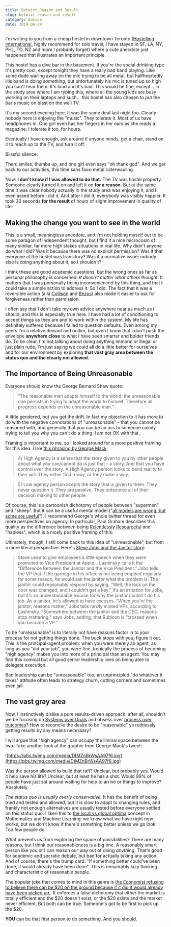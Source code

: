 ```yaml
---
title: Betwixt Reason and Result
slug: betwixt-reason-and-result
category: Advice
date: 2019-06-29
---
```


I'm writing to you from a cheap hostel in downtown Toronto ([Hostelling International](https://reservations.hostellingtoronto.com/iqreservations/asp/IQHome.asp), highly recommend for solo travel, I have stayed in SF, LA, NY, PHL, TO, NZ and more I probably forget) where a cute anecdote just happened that illustrates an important principle.

This hostel has a dive bar in the basement. If you're the social drinking type it's pretty cool, except tonight they have a really bad band playing. Like some dude wailing away on the mic trying to be all metal, but halfheartedly. His band is doing _something_, but unfortunately his mic is tuned up so high you can't hear them. It's loud and it's bad. This would be fine, except... in the study area where I am typing this, where all the young kids are busy working on their laptops and such... this hostel has also chosen to put the bar's music on blast on the wall TV.

It's my second evening here. It was the same deal last night too. Clearly nobody here is enjoying the "music". They tolerate it. Most of us have headphones in. One girl even has her fingers in her ears as she reads a magazine. I tolerate it too, for hours.

Eventually I have enough, ask around if anyone minds, get a chair, stand on it to reach up to the TV, and turn it off.

Blissful silence.

Then: smiles, thumbs up, and one girl even says "oh thank god". And we get back to our activities, this time sans faux-metal caterwauling.

Now: **I don't know if I was allowed to do that.** The TV was hostel property. Someone clearly turned it on and left it on **for a reason**. But at the same time it was clear nobody actually in the study area was enjoying it, and I even asked before I did it. And after I did it, everybody was visibly happier. It took 30 seconds **for the result** of hours of slight improvement in quality of life.

## Making the change you want to see in the world

This is a small, meaningless anecdote, and I'm not holding myself out to be some paragon of independent thought, but I find it a nice microcosm of many similar, far more high stakes situations in real life. Why didn't anyone do what I did? Was it because there was no explicit permission? Was it that everyone at the hostel was transitory? Was it a normative issue; nobody else is doing anything about it, so I shouldn't?

I think these are good academic questions, but the wrong ones as far as personal philosophy is concerned. _It doesn't matter what others thought_. It matters that _I_ was personally being inconvenienced by this thing, and that I could take a simple action to address it. So I did. The fact that it was a reversible action (a la [Collison](https://grahammann.net/blog/patrick-collison-on-decision-making) and [Bezos](https://www.cnbc.com/2018/11/19/jeff-bezos-simple-strategy-for-answering-amazons-hardest-questions--.html)) also made it easier to ask for forgiveness rather than permission.

I often say that I don't take my own advice anywhere near as much as I should, and this is especially true here. I have had a lot of conditioning to accept things as they are and to work within the system. My life has definitely suffered because I failed to question defaults. Even among my peers I'm a relative deviant and outlier, but even I know that I don't push the envelope **anywhere close** to what I have seen smarter and bolder friends do. To be clear, I'm not talking about doing anything immoral or illegal or just plain rude, I'm just saying we could all do a little better for ourselves and for our environment by exploring **that vast gray area between the status quo and the clearly not allowed.**

## The Importance of Being Unreasonable

Everyone should know the George Bernard Shaw quote:

> “The reasonable man adapts himself to the world: the unreasonable one persists in trying to adapt the world to himself. Therefore all progress depends on the unreasonable man.”

A little gendered, but you get the drift. In fact my objection to it has more to do with the negative connotations of "unreasonable" - that you cannot be reasoned with, and generally that you can be an ass to someone calmly trying to tell you why you can't do a thing. I am not OK with that.

Framing is important to me, so I looked around for a more positive framing for this idea. I like [this phrasing by George Mack](https://twitter.com/george__mack/status/1068238568777232384):

> 4/ High Agency is a sense that the story given to you by other people about what you can/cannot do is just that - a story. And that you have control over the story. A High Agency person looks to bend reality to their will. They either find a way, or they make a way.

> 5/ Low agency person acepts the story that is given to them. They never question it. They are passive. They outsource all of their decision making to other people.

Of course, this is a cartoonish dichotomy of people between "supermen" and "sheep". But it can be a useful mental model ("[all models are wrong, but some are useful](https://en.wikipedia.org/wiki/All_models_are_wrong)"). I recommend George's whole twitter thread for even more perspectives on agency. In particular, Paul Graham describes this quality as the difference between being [Relentlessly Resourceful](http://www.paulgraham.com/relres.html) and "hapless", which is a nicely positive framing of this.

Ultimately, though, I still come back to this idea of "unreasonable", but from a more literal perspective. Here's [Steve Jobs and the Janitor story](https://medium.com/swlh/reasons-dont-matter-a-lesson-from-steve-jobs-e9f31b9ecff0#4222):

> Steve used to give employees a little speech when they were promoted to Vice President at Apple… Lashinsky calls it the “Difference Between the Janitor and the Vice President.” Jobs tells the VP that if the garbage in his office is not being emptied regularly for some reason, he would ask the janitor what the problem is. The janitor could reasonably respond by saying, “Well, the lock on the door was changed, and I couldn’t get a key.” It’s an irritation for Jobs, but it’s an understandable excuse for why the janitor couldn’t do his job. As a janitor, he’s allowed to have excuses. “When you’re the janitor, reasons matter,” Jobs tells newly minted VPs, according to Lashinsky. “Somewhere between the janitor and the CEO, reasons stop mattering,” says Jobs, adding, that Rubicon is “crossed when you become a VP.”

To be "unreasonable" is to literally not have reasons factor in to your process for not getting things done. The buck stops with you, figure it out. This is the principal-agent problem: when you were merely an agent, as long as you "did your job", you were fine. Ironically the process of becoming "high agency" makes you into more of a principal than an agent. You may find this comical but all good senior leadership lives on being able to delegate execution.

Bad leadership can be "unreasonable" too; an unprincipled "do whatever it takes" attitude often leads to strategy churn, cutting corners and sometimes even jail.

## The vast gray area

Now, I instinctively dislike a pure results-driven approach: after all, shouldn't we be focusing on [Systems over Goals](https://blog.dilbert.com/2013/11/18/goals-vs-systems/) and obsess over [process over outcomes](https://a16z.com/2019/06/28/entrepreneurs-then-now-trends-decades-a16z-anniversary-ben-marc-stewart/)? How to reconcile the desire to be "reasonable" vs ruthlessly getting results by any means necessary?

I will argue that "high agency" can occupy the liminal space between the two. Take another look at the graphic from George Mack's tweet:

![https://pbs.twimg.com/media/DtMZnBrWsAA97f6.jpg](https://pbs.twimg.com/media/DtMZnBrWsAA97f6.jpg)

Was the person allowed to build that raft? Unclear, but probably yes. Would it help save his life? Unclear, but at least he has a shot. Would 99% of people have just sat around waiting for help to arrive or things to improve? Absolutely.

_The status quo is usually overly conservative._ It has the benefit of being tried and tested and allowed, but it is slow to adapt to changing rules, and frankly not enough alternatives are usually tested before everyone settled on this status quo. I liken this to [the local vs global optima](https://en.wikipedia.org/wiki/Local_optimum) concept in Mathematics and Machine Learning: we know what we have right now works, but we don't know if there's something better unless we go look. Too few people do.

What prevents us from exploring the space of possibilities? There are many reasons, but I think our reasonableness is a big one. A reasonably smart person like you or I can reason our way out of doing _anything_. That's good for academic and socratic debate, but bad for actually taking any action. And of course, there's the trump card: "If something better could've been done, it would already have been done". This is remarkably lazy thinking and characteristic of reasonable people.

The popular joke that comes to mind in this genre is [the Economist refusing to believe there can be \$20 on the ground because if it did it would already have been picked up.](https://www.etf.com/sections/features/123.html). It enforces a false dichotomy that either the market is totally efficient and the $20 doesn't exist, or the $20 exists and the market never efficient. But both can be true. Someone's got to be first to pick up the \$20.

**YOU** can be that first person to do something. And you should.
